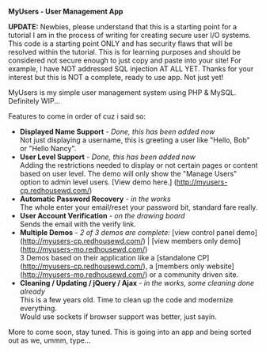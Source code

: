 __MyUsers - User Management App__

__UPDATE:__ Newbies, please understand that this is a starting point for a tutorial I am in the process of writing for creating secure user I/O systems. This code is a starting point ONLY and has security flaws that will be resolved within the tutorial. This is for learning purposes and should be considered not secure enough to just copy and paste into your site! For example, I have NOT addressed SQL injection AT ALL YET. Thanks for your interest but this is NOT a complete, ready to use app. Not just yet!

MyUsers is my simple user management system using PHP & MySQL. Definitely WIP...

Features to come in order of cuz i said so:

- __Displayed Name Support__ - _Done, this has been added now_<br>Not just displaying a username, this is greeting a user like "Hello, Bob" or "Hello Nancy".
- __User Level Support__ - _Done, this has been added now_<br>Adding the restrictions needed to display or not certain pages or content based on user level. The demo will only show the "Manage Users" option to admin level users. [View demo here.] (http://myusers-cp.redhousewd.com/)
- __Automatic Password Recovery__ - _in the works_<br>The whole enter your email/reset your password bit, standard fare really.
- __User Account Verification__ - _on the drawing board_<br>Sends the email with the verify link.
- __Multiple Demos__ - _2 of 3 demos are complete:_ [view control panel demo] (http://myusers-cp.redhousewd.com/) | [view members only demo] (http://myusers-mo.redhousewd.com/)<br>3 Demos based on their application like a [standalone CP] (http://myusers-cp.redhousewd.com/), a [members only website] (http://myusers-mo.redhousewd.com/) or a community driven site.
- __Cleaning / Updating / jQuery / Ajax__ - _in the works, some cleaning done already_<br>This is a few years old. Time to clean up the code and modernize everything.<br>Would use sockets if browser support was better, just sayin.

More to come soon, stay tuned. This is going into an app and being sorted out as we, ummm, type...
